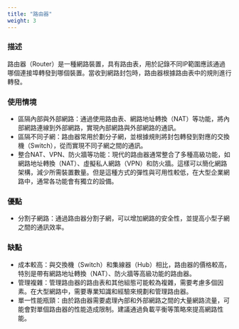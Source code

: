 ```yaml
---
title: "路由器"
weight: 3
---
```


### **描述**

路由器（Router）是一種網路裝置，具有路由表，用於記錄不同IP範圍應該通過哪個連接埠轉發到哪個裝置。當收到網路封包時，路由器根據路由表中的規則進行轉發。

### **使用情境**

- 區隔內部與外部網路：通過使用路由表、網路地址轉換（NAT）等功能，將內部網路連線到外部網路，實現內部網路與外部網路的通訊。
- 區隔不同子網：路由器常用於劃分子網，並根據規則將封包轉發到對應的交換機（Switch），從而實現不同子網之間的通訊。
- 整合NAT、VPN、防火牆等功能：現代的路由器通常整合了多種高級功能，如網路地址轉換（NAT）、虛擬私人網路（VPN）和防火牆。這樣可以簡化網路架構，減少所需裝置數量。但是這種方式的彈性與可用性較低，在大型企業網路中，通常各功能會有獨立的設備。

### **優點**

- 分割子網路：通過路由器分割子網，可以增加網路的安全性，並提高小型子網之間的通訊效率。

### **缺點**

- 成本較高：與交換機（Switch）和集線器（Hub）相比，路由器的價格較高，特別是帶有網路地址轉換（NAT）、防火牆等高級功能的路由器。
- 管理複雜：管理路由器的路由表和其他組態可能較為複雜，需要考慮多個因素。在大型網路中，需要專業知識和經驗來規劃和管理路由器。
- 單一性能瓶頸：由於路由器需要處理內部和外部網路之間的大量網路流量，可能會對單個路由器的性能造成限制。建議通過負載平衡等策略來提高網路性能。